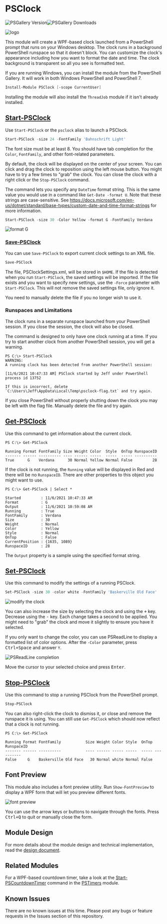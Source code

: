 # PSClock

![PSGallery Version](https://img.shields.io/powershellgallery/v/PSClock.png?style=for-the-badge&logo=powershell&label=PowerShell%20Gallery)![PSGallery Downloads](https://img.shields.io/powershellgallery/dt/PSClock.png?style=for-the-badge&label=Downloads)

![logo](images/psclock.png)

This module will create a WPF-based clock launched from a PowerShell prompt that runs on your Windows desktop. The clock runs in a background PowerShell runspace so that it doesn't block. You can customize the clock's appearance including how you want to format the date and time. The clock background is transparent so all you see is formatted text.

If you are running Windows, you can install the module from the PowerShell Gallery. It will work in both Windows PowerShell and PowerShell 7.

```powershell
Install-Module PSClock [-scope CurrentUser]
```

Installing the module will also install the `ThreadJob` module if it isn't already installed.

## [Start-PSClock](docs/Start-PSClock.md)

Use `Start-PSClock` or the `psclock` alias to launch a PSClock.

```powershell
Start-PSClock -size 24 -FontFamily 'Bahnschrift Light'
```

The font size must be at least 8. You should have tab completion for the `Color`, `FontFamily`, and other font-related parameters.

By default, the clock will be displayed on the center of your screen. You can click and drag the clock to reposition using the left mouse button. You might have to try a few times to "grab" the clock. You can close the clock with a right click or the `Stop-PSClock` command.

The command lets you specify any `DateTime` format string. This is the same value you would use in a command like `Get-Date -format U`. Note that these strings are case-sensitive. See  https://docs.microsoft.com/en-us/dotnet/standard/base-types/custom-date-and-time-format-strings for more information.

```powershell
Start-PSClock -size 30 -Color Yellow -format G -FontFamily Verdana
```

![format G](images/sample-2.png)

### [Save-PSClock](docs/Save-PSClock.md)

You can use `Save-PSClock` to export current clock settings to an XML file.

```powershell
Save-PSClock
```

The file, PSClockSettings.xml, will be stored in `$HOME`. If the file is detected when you run `Start-PSClock`, the saved settings will be imported. If the file exists and you want to specify new settings, use the `-Force` parameter with `Start-PSClock`. This will not remove the saved settings file, only ignore it.

You need to manually delete the file if you no longer wish to use it.

### Runspaces and Limitations

The clock runs in a separate runspace launched from your PowerShell session. If you close the session, the clock will also be closed.

The command is designed to only have one clock running at a time. If you try to start another clock from another PowerShell session, you will get a warning.

```dos
PS C:\> Start-PSClock
WARNING:
A running clock has been detected from another PowerShell session:

[11/6/2021 10:47:33 AM] PSClock started by Jeff under PowerShell process id 13752

If this is incorrect, delete `C:\Users\Jeff\AppData\Local\Temp\psclock-flag.txt` and try again.
```

If you close PowerShell without properly shutting down the clock you may be left with the flag file. Manually delete the file and try again.

## [Get-PSClock](docs/Get-PSClock.md)

Use this command to get information about the current clock.

```dos
PS C:\> Get-PSClock

Running Format FontFamily Size Weight Color  Style  OnTop RunspaceID
------- ------ ---------- ---- ------ -----  -----  ----- ----------
True      G    Verdana      30 Normal Yellow Normal False         28
```

If the clock is not running, the `Running` value will be displayed in Red and there will be no `RunspaceID`. There are other properties to this object you might want to use.

```dos
PS C:\> Get-PSClock | Select *

Started         : 11/6/2021 10:47:33 AM
Format          : G
Output          : 11/6/2021 10:59:08 AM
Running         : True
FontFamily      : Verdana
Size            : 30
Weight          : Normal
Color           : Yellow
Style           : Normal
OnTop           : False
CurrentPosition : {1635, 1089}
RunspaceID      : 28
```

The `Output` property is a sample using the specified format string.

## [Set-PSClock](docs/Set-PSClock.md)

Use this command to modify the settings of a running PSClock.

```powershell
Set-PSClock -size 30 -color white -FontFamily 'Baskerville Old Face'
```

![modify the clock](images/sample-3.png)

You can also increase the size by selecting the clock and using the <kbd>+</kbd> key. Decrease using the <kbd>-</kbd> key. Each change takes a second to be applied. You might need to "grab" the clock and move it slightly to ensure you have it selected.

If you only want to change the color, you can use PSReadLine to display a formatted list of color options. After the `-Color` parameter, press <kbd>Ctrl+Space</kbd> and answer `Y`.

![PSReadLine completion](images/set-psclock-color.png)

Move the cursor to your selected choice and press <kbd>Enter</kbd>.

## [Stop-PSClock](docs/Stop-PSClock.md)

Use this command to stop a running PSClock from the PowerShell prompt.

```powershell
Stop-PSClock
```

You can also right-click the clock to dismiss it, or close and remove the runspace it is using. You can still use `Get-PSClock` which should now reflect that a clock is not running.

```dos
PS C:\> Get-PSClock

Running Format FontFamily           Size Weight Color Style  OnTop RunspaceID
------- ------ ----------           ---- ------ ----- -----  ----- ----------
False     G    Baskerville Old Face   30 Normal white Normal False
```

## Font Preview

This module also includes a font preview utility. Run `Show-FontPreview` to display a WPF form that will let you preview different fonts.

![font preview](images/show-fontpreview.png)

You can use the arrow keys or buttons to navigate through the fonts. Press <kbd>Ctrl+Q</kbd> to quit or manually close the form.

## Module Design

For more details about the module design and technical implementation, read the [design document](Design.md).

## Related Modules

For a WPF-based countdown timer, take a look at the [Start-PSCountdownTimer](https://bit.ly/3T5ntz1) command in the [PSTimers](https://github.com/jdhitsolutions/PSTimers) module.

## Known Issues

There are no known issues at this time. Please post any bugs or feature requests in the Issues section of this repository.
